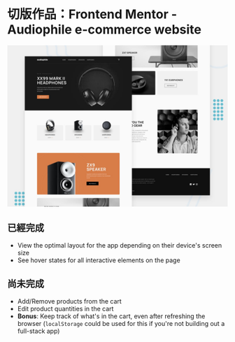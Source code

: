# 切版作品：Frontend Mentor - Audiophile e-commerce website

![Design preview for the Audiophile e-commerce website coding challenge](./preview.jpg)

## 已經完成
- View the optimal layout for the app depending on their device's screen size
- See hover states for all interactive elements on the page
## 尚未完成
- Add/Remove products from the cart
- Edit product quantities in the cart
- **Bonus**: Keep track of what's in the cart, even after refreshing the browser (`localStorage` could be used for this if you're not building out a full-stack app)

